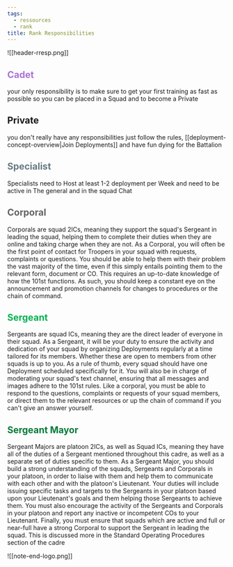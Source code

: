 ```yaml
---
tags:
  - ressources
  - rank
title: Rank Responsibilities
---
```

![[header-rresp.png]]
<h2 style="color:rgb(170, 114, 213)">Cadet</h2>
your only responsibility is to make sure to get your first training as fast as possible so you can be placed in a Squad and to become a Private

 <h2> Private </h2>
you don't really have any responsibilities just follow the rules, [[deployment-concept-overview|Join Deployments]] and have fun dying for the Battalion

<h2 style="color:rgb(103, 122, 131)">Specialist</h2> 
Specialists need to Host at least 1-2 deployment per Week and need to be active in The general and in the squad Chat

<h2 style="color:rgb(99, 99, 99)">Corporal</h2>
Corporals are squad 2ICs, meaning they support the squad's Sergeant in leading the squad, helping them to complete their duties when they are online and taking charge when they are not. As a Corporal, you will often be the first point of contact for Troopers in your squad with requests, complaints or questions. You should be able to help them with their problem the vast majority of the time, even if this simply entails pointing them to the relevant form, document or CO. This requires an up-to-date knowledge of how the 101st functions. As such, you should keep a constant eye on the announcement and promotion channels for changes to procedures or the chain of command.

<h2 style="color:rgb(0, 176, 80)">Sergeant</h2>
Sergeants are squad ICs, meaning they are the direct leader of everyone in their squad. As a Sergeant, it will be your duty to ensure the activity and dedication of your squad by organizing Deployments regularly at a time tailored for its members. Whether these are open to members from other squads is up to you. As a rule of thumb, every squad should have one Deployment scheduled specifically for it. You will also be in charge of moderating your squad's text channel, ensuring that all messages and images adhere to the 101st rules. Like a corporal, you must be able to respond to the questions, complaints or requests of your squad members, or direct them to the relevant resources or up the chain of command if you can't give an answer yourself. 

<h2 style="color:rgb(0, 122, 55)">Sergeant Mayor</h2>
Sergeant Majors are platoon 2ICs, as well as Squad ICs, meaning they have all of the duties of a Sergeant mentioned throughout this cadre, as well as a separate set of duties specific to them. As a Sergeant Major, you should build a strong understanding of the squads, Sergeants and Corporals in your platoon, in order to liaise with them and help them to communicate with each other and with the platoon's Lieutenant. Your duties will include issuing specific tasks and targets to the Sergeants in your platoon based upon your Lieutenant's goals and them helping those Sergeants to achieve them. You must also encourage the activity of the Sergeants and Corporals in your platoon and report any inactive or incompetent COs to your Lieutenant. Finally, you must ensure that squads which are active and full or near-full have a strong Corporal to support the Sergeant in leading the squad. This is discussed more in the Standard Operating Procedures section of the cadre


![[note-end-logo.png]]
